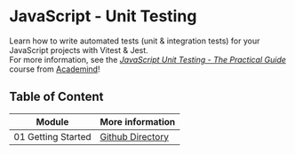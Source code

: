 # JavaScript - Unit Testing

Learn how to write automated tests (unit & integration tests) for your JavaScript projects with Vitest & Jest.<br/>
For more information, see the _[JavaScript Unit Testing - The Practical Guide](https://www.udemy.com/course/javascript-unit-testing-the-practical-guide/)_ course from [Academind](https://academind.com)!

## Table of Content

| Module             | More information                                                                                                       |
| ------------------ | ---------------------------------------------------------------------------------------------------------------------- |
| 01 Getting Started | [Github Directory](https://github.com/ThomasCode92/JavaScript-Testing/tree/JavaScript-Unit-Testing/01-Getting-Started) |
